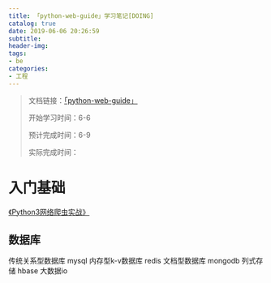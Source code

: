 ```yaml
---
title: 「python-web-guide」学习笔记[DOING]
catalog: true
date: 2019-06-06 20:26:59
subtitle:
header-img:
tags:
- be
categories:
- 工程
---
```

> 文档链接：[「python-web-guide」](https://python-web-guide.readthedocs.io/zh/latest/)
> 
> 开始学习时间：6-6
> 
> 预计完成时间：6-9
> 
> 实际完成时间：

# 入门基础

[《Python3网络爬虫实战》](https://germey.gitbooks.io/python3webspider/)

## 数据库

传统关系型数据库 mysql
内存型k-v数据库 redis
文档型数据库 mongodb
列式存储 hbase 大数据io